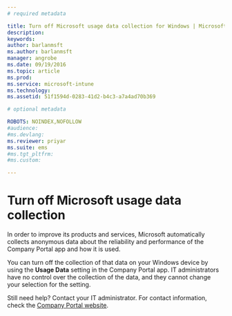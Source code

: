 ```yaml
---
# required metadata

title: Turn off Microsoft usage data collection for Windows | Microsoft Intune
description:
keywords:
author: barlanmsftms.author: barlanmsft
manager: angrobe
ms.date: 09/19/2016
ms.topic: article
ms.prod:
ms.service: microsoft-intune
ms.technology:
ms.assetid: 51f1594d-0283-41d2-b4c3-a7a4ad70b369

# optional metadata

ROBOTS: NOINDEX,NOFOLLOW
#audience:
#ms.devlang:
ms.reviewer: priyar
ms.suite: ems
#ms.tgt_pltfrm:
#ms.custom:

---
```



# Turn off Microsoft usage data collection

In order to improve its products and services, Microsoft automatically collects anonymous data about the reliability and performance of the Company Portal app and how it is used.

You can turn off the collection of that data on your Windows device by using the **Usage Data** setting in the Company Portal app. IT administrators have no control over the collection of the data, and they cannot change your selection for the setting.

Still need help? Contact your IT administrator. For contact information, check the [Company Portal website](http://portal.manage.microsoft.com).



